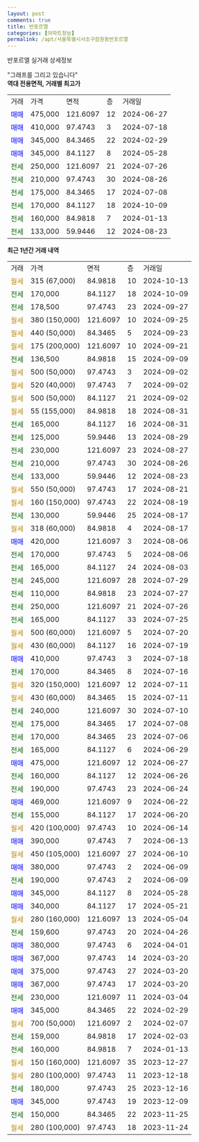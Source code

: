 ```yaml
---
layout: post
comments: true
title: 반포르엘
categories: [아파트정보]
permalink: /apt/서울특별시서초구잠원동반포르엘
---
```


반포르엘 실거래 상세정보

<script type="text/javascript">
  google.charts.load('current', {'packages':['line', 'corechart']});
  google.charts.setOnLoadCallback(drawChart);

  function drawChart() {
    var data = new google.visualization.DataTable();
    data.addColumn('date', '거래일');
    data.addColumn('number', "매매");
    data.addColumn('number', "전세");
    data.addColumn('number', "전매");

    data.addRows([[new Date(Date.parse("2024-10-13")), null, null, null], [new Date(Date.parse("2024-10-09")), null, 170000, null], [new Date(Date.parse("2024-09-27")), null, 178500, null], [new Date(Date.parse("2024-09-25")), null, null, null], [new Date(Date.parse("2024-09-23")), null, null, null], [new Date(Date.parse("2024-09-21")), null, null, null], [new Date(Date.parse("2024-09-09")), null, 136500, null], [new Date(Date.parse("2024-09-02")), null, null, null], [new Date(Date.parse("2024-09-02")), null, null, null], [new Date(Date.parse("2024-09-02")), null, null, null], [new Date(Date.parse("2024-08-31")), null, null, null], [new Date(Date.parse("2024-08-31")), null, 165000, null], [new Date(Date.parse("2024-08-29")), null, 125000, null], [new Date(Date.parse("2024-08-27")), null, 230000, null], [new Date(Date.parse("2024-08-26")), null, 210000, null], [new Date(Date.parse("2024-08-23")), null, 133000, null], [new Date(Date.parse("2024-08-21")), null, null, null], [new Date(Date.parse("2024-08-19")), null, null, null], [new Date(Date.parse("2024-08-17")), null, 130000, null], [new Date(Date.parse("2024-08-17")), null, null, null], [new Date(Date.parse("2024-08-06")), 420000, null, null], [new Date(Date.parse("2024-08-06")), null, 170000, null], [new Date(Date.parse("2024-08-03")), null, 165000, null], [new Date(Date.parse("2024-07-29")), null, 245000, null], [new Date(Date.parse("2024-07-27")), null, 110000, null], [new Date(Date.parse("2024-07-26")), null, 250000, null], [new Date(Date.parse("2024-07-25")), null, 165000, null], [new Date(Date.parse("2024-07-20")), null, null, null], [new Date(Date.parse("2024-07-19")), null, null, null], [new Date(Date.parse("2024-07-18")), 410000, null, null], [new Date(Date.parse("2024-07-16")), null, 170000, null], [new Date(Date.parse("2024-07-11")), null, null, null], [new Date(Date.parse("2024-07-11")), null, null, null], [new Date(Date.parse("2024-07-10")), null, 240000, null], [new Date(Date.parse("2024-07-08")), null, 175000, null], [new Date(Date.parse("2024-07-06")), null, 170000, null], [new Date(Date.parse("2024-06-29")), null, 165000, null], [new Date(Date.parse("2024-06-27")), 475000, null, null], [new Date(Date.parse("2024-06-26")), null, 160000, null], [new Date(Date.parse("2024-06-24")), null, 190000, null], [new Date(Date.parse("2024-06-22")), 469000, null, null], [new Date(Date.parse("2024-06-20")), null, 155000, null], [new Date(Date.parse("2024-06-14")), null, null, null], [new Date(Date.parse("2024-06-13")), 390000, null, null], [new Date(Date.parse("2024-06-10")), null, null, null], [new Date(Date.parse("2024-06-09")), 380000, null, null], [new Date(Date.parse("2024-06-09")), null, 190000, null], [new Date(Date.parse("2024-05-28")), 345000, null, null], [new Date(Date.parse("2024-05-21")), 340000, null, null], [new Date(Date.parse("2024-05-04")), null, null, null], [new Date(Date.parse("2024-04-26")), null, 159600, null], [new Date(Date.parse("2024-04-01")), 380000, null, null], [new Date(Date.parse("2024-03-20")), 367000, null, null], [new Date(Date.parse("2024-03-20")), 375000, null, null], [new Date(Date.parse("2024-03-20")), 367000, null, null], [new Date(Date.parse("2024-03-04")), null, 230000, null], [new Date(Date.parse("2024-02-29")), 345000, null, null], [new Date(Date.parse("2024-02-07")), null, null, null], [new Date(Date.parse("2024-02-03")), null, 159000, null], [new Date(Date.parse("2024-01-13")), null, 160000, null], [new Date(Date.parse("2023-12-27")), null, null, null], [new Date(Date.parse("2023-12-18")), null, null, null], [new Date(Date.parse("2023-12-16")), null, 180000, null], [new Date(Date.parse("2023-12-09")), 345000, null, null], [new Date(Date.parse("2023-11-25")), null, 150000, null], [new Date(Date.parse("2023-11-24")), null, null, null]]);

    var options = {
      hAxis: {
        format: 'yyyy/MM/dd'
      },    
      lineWidth: 0,
      pointsVisible: true,    
      title: '최근 1년간 유형별 실거래가 분포',
      legend: { position: 'bottom' }
    };

    var formatter = new google.visualization.NumberFormat({pattern:'###,###'} );
    formatter.format(data, 1);
    formatter.format(data, 2);
    
    setTimeout(function() {
        var chart = new google.visualization.LineChart(document.getElementById('columnchart_material'));
        chart.draw(data, (options));
        document.getElementById('loading').style.display = 'none';
    }, 200);
  }
</script>


<div id="loading" style="z-index:20; display: block; margin-left: 0px">"그래프를 그리고 있습니다"</div>
<div id="columnchart_material" style="width: 95%; margin-left: 0px; display: block"></div>
<!-- contents start -->
<b>역대 전용면적, 거래별 최고가</b>
<table class="sortable">
    <tr>
      <td>거래</td>
      <td>가격</td>
      <td>면적</td>
      <td>층</td>
      <td>거래일</td>
    </tr>
        <tr>
          <td><a style="color: blue">매매</a></td>
          <td>475,000</td>
          <td>121.6097</td>
          <td>12</td>
          <td>2024-06-27</td>
        </tr>            <tr>
          <td><a style="color: blue">매매</a></td>
          <td>410,000</td>
          <td>97.4743</td>
          <td>3</td>
          <td>2024-07-18</td>
        </tr>            <tr>
          <td><a style="color: blue">매매</a></td>
          <td>345,000</td>
          <td>84.3465</td>
          <td>22</td>
          <td>2024-02-29</td>
        </tr>            <tr>
          <td><a style="color: blue">매매</a></td>
          <td>345,000</td>
          <td>84.1127</td>
          <td>8</td>
          <td>2024-05-28</td>
        </tr>        
        <tr>
              <td><a style="color: darkgreen">전세</a></td>
              <td>250,000</td>
              <td>121.6097</td>
              <td>21</td>
              <td>2024-07-26</td>
            </tr>            <tr>
              <td><a style="color: darkgreen">전세</a></td>
              <td>210,000</td>
              <td>97.4743</td>
              <td>30</td>
              <td>2024-08-26</td>
            </tr>            <tr>
              <td><a style="color: darkgreen">전세</a></td>
              <td>175,000</td>
              <td>84.3465</td>
              <td>17</td>
              <td>2024-07-08</td>
            </tr>            <tr>
              <td><a style="color: darkgreen">전세</a></td>
              <td>170,000</td>
              <td>84.1127</td>
              <td>18</td>
              <td>2024-10-09</td>
            </tr>            <tr>
              <td><a style="color: darkgreen">전세</a></td>
              <td>160,000</td>
              <td>84.9818</td>
              <td>7</td>
              <td>2024-01-13</td>
            </tr>            <tr>
              <td><a style="color: darkgreen">전세</a></td>
              <td>133,000</td>
              <td>59.9446</td>
              <td>12</td>
              <td>2024-08-23</td>
            </tr>        
    
</table>

<b>최근 1년간 거래 내역</b>

<table class="sortable">
    <tr>
      <td>거래</td>
      <td>가격</td>
      <td>면적</td>
      <td>층</td>
      <td>거래일</td>
    </tr>
    <tr>
      <td><a style="color: darkgoldenrod">월세</a></td>
      <td>315 (67,000)</td>
      <td>84.9818</td>
      <td>10</td>
      <td>2024-10-13</td>
    </tr>          <tr>
      <td><a style="color: darkgreen">전세</a></td>
      <td>170,000</td>
      <td>84.1127</td>
      <td>18</td>
      <td>2024-10-09</td>
    </tr>          <tr>
      <td><a style="color: darkgreen">전세</a></td>
      <td>178,500</td>
      <td>97.4743</td>
      <td>23</td>
      <td>2024-09-27</td>
    </tr>          <tr>
      <td><a style="color: darkgoldenrod">월세</a></td>
      <td>380 (150,000)</td>
      <td>121.6097</td>
      <td>10</td>
      <td>2024-09-25</td>
    </tr>          <tr>
      <td><a style="color: darkgoldenrod">월세</a></td>
      <td>440 (50,000)</td>
      <td>84.3465</td>
      <td>5</td>
      <td>2024-09-23</td>
    </tr>          <tr>
      <td><a style="color: darkgoldenrod">월세</a></td>
      <td>175 (200,000)</td>
      <td>121.6097</td>
      <td>10</td>
      <td>2024-09-21</td>
    </tr>          <tr>
      <td><a style="color: darkgreen">전세</a></td>
      <td>136,500</td>
      <td>84.9818</td>
      <td>15</td>
      <td>2024-09-09</td>
    </tr>          <tr>
      <td><a style="color: darkgoldenrod">월세</a></td>
      <td>500 (50,000)</td>
      <td>97.4743</td>
      <td>3</td>
      <td>2024-09-02</td>
    </tr>          <tr>
      <td><a style="color: darkgoldenrod">월세</a></td>
      <td>520 (40,000)</td>
      <td>97.4743</td>
      <td>7</td>
      <td>2024-09-02</td>
    </tr>          <tr>
      <td><a style="color: darkgoldenrod">월세</a></td>
      <td>500 (50,000)</td>
      <td>84.1127</td>
      <td>21</td>
      <td>2024-09-02</td>
    </tr>          <tr>
      <td><a style="color: darkgoldenrod">월세</a></td>
      <td>55 (155,000)</td>
      <td>84.9818</td>
      <td>18</td>
      <td>2024-08-31</td>
    </tr>          <tr>
      <td><a style="color: darkgreen">전세</a></td>
      <td>165,000</td>
      <td>84.1127</td>
      <td>16</td>
      <td>2024-08-31</td>
    </tr>          <tr>
      <td><a style="color: darkgreen">전세</a></td>
      <td>125,000</td>
      <td>59.9446</td>
      <td>13</td>
      <td>2024-08-29</td>
    </tr>          <tr>
      <td><a style="color: darkgreen">전세</a></td>
      <td>230,000</td>
      <td>121.6097</td>
      <td>23</td>
      <td>2024-08-27</td>
    </tr>          <tr>
      <td><a style="color: darkgreen">전세</a></td>
      <td>210,000</td>
      <td>97.4743</td>
      <td>30</td>
      <td>2024-08-26</td>
    </tr>          <tr>
      <td><a style="color: darkgreen">전세</a></td>
      <td>133,000</td>
      <td>59.9446</td>
      <td>12</td>
      <td>2024-08-23</td>
    </tr>          <tr>
      <td><a style="color: darkgoldenrod">월세</a></td>
      <td>550 (50,000)</td>
      <td>97.4743</td>
      <td>17</td>
      <td>2024-08-21</td>
    </tr>          <tr>
      <td><a style="color: darkgoldenrod">월세</a></td>
      <td>160 (150,000)</td>
      <td>97.4743</td>
      <td>22</td>
      <td>2024-08-19</td>
    </tr>          <tr>
      <td><a style="color: darkgreen">전세</a></td>
      <td>130,000</td>
      <td>59.9446</td>
      <td>25</td>
      <td>2024-08-17</td>
    </tr>          <tr>
      <td><a style="color: darkgoldenrod">월세</a></td>
      <td>318 (60,000)</td>
      <td>84.9818</td>
      <td>4</td>
      <td>2024-08-17</td>
    </tr>          <tr>
      <td><a style="color: blue">매매</a></td>
      <td>420,000</td>
      <td>121.6097</td>
      <td>3</td>
      <td>2024-08-06</td>
    </tr>          <tr>
      <td><a style="color: darkgreen">전세</a></td>
      <td>170,000</td>
      <td>97.4743</td>
      <td>5</td>
      <td>2024-08-06</td>
    </tr>          <tr>
      <td><a style="color: darkgreen">전세</a></td>
      <td>165,000</td>
      <td>84.1127</td>
      <td>24</td>
      <td>2024-08-03</td>
    </tr>          <tr>
      <td><a style="color: darkgreen">전세</a></td>
      <td>245,000</td>
      <td>121.6097</td>
      <td>28</td>
      <td>2024-07-29</td>
    </tr>          <tr>
      <td><a style="color: darkgreen">전세</a></td>
      <td>110,000</td>
      <td>84.9818</td>
      <td>23</td>
      <td>2024-07-27</td>
    </tr>          <tr>
      <td><a style="color: darkgreen">전세</a></td>
      <td>250,000</td>
      <td>121.6097</td>
      <td>21</td>
      <td>2024-07-26</td>
    </tr>          <tr>
      <td><a style="color: darkgreen">전세</a></td>
      <td>165,000</td>
      <td>84.1127</td>
      <td>33</td>
      <td>2024-07-25</td>
    </tr>          <tr>
      <td><a style="color: darkgoldenrod">월세</a></td>
      <td>500 (60,000)</td>
      <td>121.6097</td>
      <td>5</td>
      <td>2024-07-20</td>
    </tr>          <tr>
      <td><a style="color: darkgoldenrod">월세</a></td>
      <td>430 (60,000)</td>
      <td>84.1127</td>
      <td>16</td>
      <td>2024-07-19</td>
    </tr>          <tr>
      <td><a style="color: blue">매매</a></td>
      <td>410,000</td>
      <td>97.4743</td>
      <td>3</td>
      <td>2024-07-18</td>
    </tr>          <tr>
      <td><a style="color: darkgreen">전세</a></td>
      <td>170,000</td>
      <td>84.3465</td>
      <td>8</td>
      <td>2024-07-16</td>
    </tr>          <tr>
      <td><a style="color: darkgoldenrod">월세</a></td>
      <td>320 (150,000)</td>
      <td>121.6097</td>
      <td>12</td>
      <td>2024-07-11</td>
    </tr>          <tr>
      <td><a style="color: darkgoldenrod">월세</a></td>
      <td>430 (60,000)</td>
      <td>84.3465</td>
      <td>15</td>
      <td>2024-07-11</td>
    </tr>          <tr>
      <td><a style="color: darkgreen">전세</a></td>
      <td>240,000</td>
      <td>121.6097</td>
      <td>30</td>
      <td>2024-07-10</td>
    </tr>          <tr>
      <td><a style="color: darkgreen">전세</a></td>
      <td>175,000</td>
      <td>84.3465</td>
      <td>17</td>
      <td>2024-07-08</td>
    </tr>          <tr>
      <td><a style="color: darkgreen">전세</a></td>
      <td>170,000</td>
      <td>84.3465</td>
      <td>23</td>
      <td>2024-07-06</td>
    </tr>          <tr>
      <td><a style="color: darkgreen">전세</a></td>
      <td>165,000</td>
      <td>84.1127</td>
      <td>6</td>
      <td>2024-06-29</td>
    </tr>          <tr>
      <td><a style="color: blue">매매</a></td>
      <td>475,000</td>
      <td>121.6097</td>
      <td>12</td>
      <td>2024-06-27</td>
    </tr>          <tr>
      <td><a style="color: darkgreen">전세</a></td>
      <td>160,000</td>
      <td>84.1127</td>
      <td>12</td>
      <td>2024-06-26</td>
    </tr>          <tr>
      <td><a style="color: darkgreen">전세</a></td>
      <td>190,000</td>
      <td>97.4743</td>
      <td>23</td>
      <td>2024-06-24</td>
    </tr>          <tr>
      <td><a style="color: blue">매매</a></td>
      <td>469,000</td>
      <td>121.6097</td>
      <td>9</td>
      <td>2024-06-22</td>
    </tr>          <tr>
      <td><a style="color: darkgreen">전세</a></td>
      <td>155,000</td>
      <td>84.1127</td>
      <td>17</td>
      <td>2024-06-20</td>
    </tr>          <tr>
      <td><a style="color: darkgoldenrod">월세</a></td>
      <td>420 (100,000)</td>
      <td>97.4743</td>
      <td>10</td>
      <td>2024-06-14</td>
    </tr>          <tr>
      <td><a style="color: blue">매매</a></td>
      <td>390,000</td>
      <td>97.4743</td>
      <td>7</td>
      <td>2024-06-13</td>
    </tr>          <tr>
      <td><a style="color: darkgoldenrod">월세</a></td>
      <td>450 (105,000)</td>
      <td>121.6097</td>
      <td>27</td>
      <td>2024-06-10</td>
    </tr>          <tr>
      <td><a style="color: blue">매매</a></td>
      <td>380,000</td>
      <td>97.4743</td>
      <td>2</td>
      <td>2024-06-09</td>
    </tr>          <tr>
      <td><a style="color: darkgreen">전세</a></td>
      <td>190,000</td>
      <td>97.4743</td>
      <td>2</td>
      <td>2024-06-09</td>
    </tr>          <tr>
      <td><a style="color: blue">매매</a></td>
      <td>345,000</td>
      <td>84.1127</td>
      <td>8</td>
      <td>2024-05-28</td>
    </tr>          <tr>
      <td><a style="color: blue">매매</a></td>
      <td>340,000</td>
      <td>84.1127</td>
      <td>17</td>
      <td>2024-05-21</td>
    </tr>          <tr>
      <td><a style="color: darkgoldenrod">월세</a></td>
      <td>280 (160,000)</td>
      <td>121.6097</td>
      <td>13</td>
      <td>2024-05-04</td>
    </tr>          <tr>
      <td><a style="color: darkgreen">전세</a></td>
      <td>159,600</td>
      <td>97.4743</td>
      <td>20</td>
      <td>2024-04-26</td>
    </tr>          <tr>
      <td><a style="color: blue">매매</a></td>
      <td>380,000</td>
      <td>97.4743</td>
      <td>6</td>
      <td>2024-04-01</td>
    </tr>          <tr>
      <td><a style="color: blue">매매</a></td>
      <td>367,000</td>
      <td>97.4743</td>
      <td>14</td>
      <td>2024-03-20</td>
    </tr>          <tr>
      <td><a style="color: blue">매매</a></td>
      <td>375,000</td>
      <td>97.4743</td>
      <td>27</td>
      <td>2024-03-20</td>
    </tr>          <tr>
      <td><a style="color: blue">매매</a></td>
      <td>367,000</td>
      <td>97.4743</td>
      <td>17</td>
      <td>2024-03-20</td>
    </tr>          <tr>
      <td><a style="color: darkgreen">전세</a></td>
      <td>230,000</td>
      <td>121.6097</td>
      <td>11</td>
      <td>2024-03-04</td>
    </tr>          <tr>
      <td><a style="color: blue">매매</a></td>
      <td>345,000</td>
      <td>84.3465</td>
      <td>22</td>
      <td>2024-02-29</td>
    </tr>          <tr>
      <td><a style="color: darkgoldenrod">월세</a></td>
      <td>700 (50,000)</td>
      <td>121.6097</td>
      <td>2</td>
      <td>2024-02-07</td>
    </tr>          <tr>
      <td><a style="color: darkgreen">전세</a></td>
      <td>159,000</td>
      <td>84.9818</td>
      <td>17</td>
      <td>2024-02-03</td>
    </tr>          <tr>
      <td><a style="color: darkgreen">전세</a></td>
      <td>160,000</td>
      <td>84.9818</td>
      <td>7</td>
      <td>2024-01-13</td>
    </tr>          <tr>
      <td><a style="color: darkgoldenrod">월세</a></td>
      <td>150 (160,000)</td>
      <td>121.6097</td>
      <td>35</td>
      <td>2023-12-27</td>
    </tr>          <tr>
      <td><a style="color: darkgoldenrod">월세</a></td>
      <td>280 (100,000)</td>
      <td>97.4743</td>
      <td>11</td>
      <td>2023-12-18</td>
    </tr>          <tr>
      <td><a style="color: darkgreen">전세</a></td>
      <td>180,000</td>
      <td>97.4743</td>
      <td>25</td>
      <td>2023-12-16</td>
    </tr>          <tr>
      <td><a style="color: blue">매매</a></td>
      <td>345,000</td>
      <td>97.4743</td>
      <td>19</td>
      <td>2023-12-09</td>
    </tr>          <tr>
      <td><a style="color: darkgreen">전세</a></td>
      <td>150,000</td>
      <td>84.3465</td>
      <td>22</td>
      <td>2023-11-25</td>
    </tr>          <tr>
      <td><a style="color: darkgoldenrod">월세</a></td>
      <td>280 (100,000)</td>
      <td>97.4743</td>
      <td>18</td>
      <td>2023-11-24</td>
    </tr>      </table>
<!-- contents end -->    

